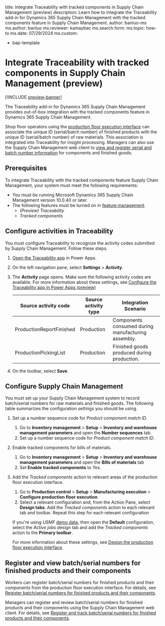 
title: Integrate Traceability with tracked components in Supply Chain Management (preview)
description: Learn how to integrate the Traceability add-in for Dynamics 365 Supply Chain Management with the tracked components feature in Supply Chain Management.
author: banluo-ms
ms.author: banluo
ms.reviewer: kamaybac
ms.search.form: 
ms.topic: how-to
ms.date: 07/29/2024
ms.custom: 
  - bap-template

# Integrate Traceability with tracked components in Supply Chain Management (preview)

[!INCLUDE [preview-banner](~/../shared-content/shared/preview-includes/preview-banner.md)]
<!-- KFM: Preview until further notice -->

The Traceability add-in for Dynamics 365 Supply Chain Management provides out-of-box integration with the tracked components feature in Dynamics 365 Supply Chain Management.

Shop floor operators using the [production floor execution interface](../production-control/production-floor-execution-use.md) can associate the unique ID (serial/batch number) of finished products with the unique ID (serial/batch number) of raw materials. This association is integrated into Traceability for insight processing. Managers can also use the Supply Chain Management web client to [view and register serial and batch number information](../production-control/tracked-components.md) for components and finished goods.

## Prerequisites

To integrate Traceability with the tracked components feature Supply Chain Management, your system must meet the following requirements:

- You must be running Microsoft Dynamics 365 Supply Chain Management version 10.0.40 or later.
- The following features must be turned on in [feature management](../../fin-ops-core/fin-ops/get-started/feature-management/feature-management-overview.md).
    - *(Preview) Traceability*
    - *Tracked components*

## Configure activities in Traceability

You must configure Traceability to recognize the activity codes submitted by Supply Chain Management. Follow these steps.

1. [Open the Traceability app](traceability-app-run.md) in Power Apps.
1. On the left navigation pane, select **Settings** \> **Activity**.
1. The **Activity** page opens. Make sure the following activity codes are available. For more information about these settings, see [Configure the Traceability app in Power Apps (preview)](traceability-app-configure.md)

    | Source activity code | Source activity type | Integration Scenario |
    |--|--|--|
    | ProductionReportFinished | Production | Components consumed during manufacturing assembly. |
    | ProductionPickingList | Production | Finished goods produced during production.|

1. On the toolbar, select **Save**.

## Configure Supply Chain Management

You must set up your Supply Chain Management system to record batch/serial numbers for raw materials and finished goods. The following table summarizes the configuration settings you should be using.

1. Set up a number sequence code for *Product component match ID*.
    1. Go to **Inventory management** \> **Setup** \> **Inventory and warehouse management parameters** and open the **Number sequences** tab.
    1. Set up a number sequence code for *Product component match ID*.

1. Enable tracked components for bills of materials.
    1. Go to **Inventory management** \> **Setup** \> **Inventory and warehouse management parameters** and open the **Bills of materials** tab
    1. Set **Enable tracked components** to *Yes*.

1. Add the *Tracked components* action to relevant areas of the production floor execution interface.
    1. Go to **Production control** \> **Setup** \> **Manufacturing execution** \> **Configure production floor execution**.
    1. Select a relevant configuration and, from the Action Pane, select **Design tabs**. Add the *Tracked components* action to each relevant tab and toolbar. Repeat this step for each relevant configuration

    If you're using *USMF* [demo data](../../fin-ops-core/dev-itpro/get-started/demo-data.md), then open the **Default** configuration, select the *Active jobs* design tab and add the *Tracked components* action to the **Primary toolbar**.

    For more information about these settings, see [Design the production floor execution interface](../production-control/production-floor-execution-tabs.md).

## Register and view batch/serial numbers for finished products and their components

Workers can register batch/serial numbers for finished products and their components from the production floor execution interface. For details, see [Register batch/serial numbers for finished products and their components](../production-control/production-floor-execution-use.md#tracked-components).

Managers can register and review batch/serial numbers for finished products and their components using the Supply Chain Management web client. For details, see [Register and track batch/serial numbers for finished products and their components](../production-control/tracked-components.md).
